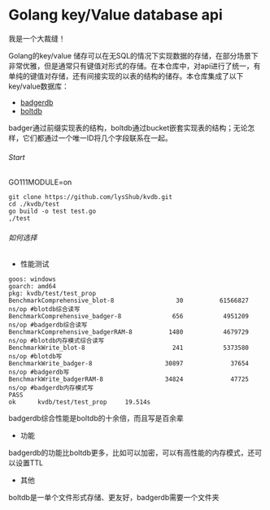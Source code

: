 # Golang key/Value database api

我是一个大裁缝！

Golang的key/value 储存可以在无SQL的情况下实现数据的存储，在部分场景下非常优雅，但是通常只有键值对形式的存储。在本仓库中，对api进行了统一，有单纯的键值对存储，还有间接实现的以表的结构的储存。本仓库集成了以下key/value数据库：

- [badgerdb](https://github.com/dgraph-io/badger/v2)
- [boltdb](https://github.com/boltdb/bolt)

badger通过前缀实现表的结构，boltdb通过bucket嵌套实现表的结构；无论怎样，它们都通过一个唯一ID将几个字段联系在一起。

###### Start

GO111MODULE=on

```shell
git clone https://github.com/lysShub/kvdb.git
cd ./kvdb/test
go build -o test test.go
,/test
```

###### 如何选择

- 性能测试

```shell
goos: windows
goarch: amd64
pkg: kvdb/test/test_prop
BenchmarkComprehensive_blot-8                 30          61566827 ns/op #blotdb综合读写
BenchmarkComprehensive_badger-8              656           4951209 ns/op #badgerdb综合读写
BenchmarkComprehensive_badgerRAM-8          1480           4679729 ns/op #blotdb内存模式综合读写
BenchmarkWrite_blot-8                        241           5373580 ns/op #blotdb写
BenchmarkWrite_badger-8                    30897             37654 ns/op #badgerdb写
BenchmarkWrite_badgerRAM-8                 34824             47725 ns/op #badgerdb内存模式写
PASS
ok      kvdb/test/test_prop     19.514s
```

badgerdb综合性能是boltdb的十余倍，而且写是百余辈

- 功能

badgerdb的功能比boltdb更多，比如可以加密，可以有高性能的内存模式，还可以设置TTL

- 其他

boltdb是一单个文件形式存储、更友好，badgerdb需要一个文件夹

